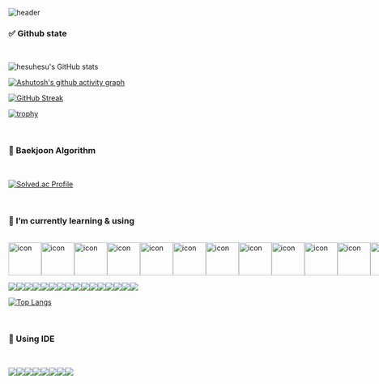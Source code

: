 <!-- 간판 -->
![header](https://capsule-render.vercel.app/api?type=waving&color=gradient&height=250&section=header&text=hesuhesu&fontSize=100)

### ✅ Github state

<br>

<!-- 기본 stats -->
![hesuhesu's GitHub stats](https://github-readme-stats.vercel.app/api?username=hesuhesu&title_color=transparent&icon_color=339900&text_color=000000&show_icons=true&theme=transparent&hide=stars&rank_icon=github)

<!-- contribution graph -->
[![Ashutosh's github activity graph](https://github-readme-activity-graph.vercel.app/graph?username=hesuhesu&bg_color=FFFFFF&theme=github-compact)](https://github.com/ashutosh00710/github-readme-activity-graph)

<!-- total contribute / streak contribute / longest streak contribute -->
[![GitHub Streak](https://streak-stats.demolab.com?user=hesuhesu&card_width=468)](https://git.io/streak-stats)
<!-- 한국어 버전 :
[![GitHub Streak](https://streak-stats.demolab.com?user=hesuhesu&locale=ko&card_width=468)](https://git.io/streak-stats)
-->
<!-- 트로피 컬렉션 -->
[![trophy](https://github-profile-trophy.vercel.app/?username=hesuhesu&theme=flat&column=4)](https://github.com/ryo-ma/github-profile-trophy)

<br>

### 🚩 Baekjoon Algorithm

<br>
 
[![Solved.ac Profile](http://mazassumnida.wtf/api/v2/generate_badge?boj=hesuhesu)](https://solved.ac/hesuhesu)

<br>

### 🌱 I’m currently learning & using

<br>
<!-- 동적 뱃지 -->
<div style="display: flex; align-items: flex-start;">
<img src="https://techstack-generator.vercel.app/cpp-icon.svg" alt="icon" width="65" height="65" />
<img src="https://techstack-generator.vercel.app/java-icon.svg" alt="icon" width="65" height="65" />
<img src="https://techstack-generator.vercel.app/python-icon.svg" alt="icon" width="65" height="65" />
<img src="https://techstack-generator.vercel.app/django-icon.svg" alt="icon" width="65" height="65" />
<img src="https://techstack-generator.vercel.app/mysql-icon.svg" alt="icon" width="65" height="65" />
<img src="https://techstack-generator.vercel.app/restapi-icon.svg" alt="icon" width="65" height="65" />
<img src="https://techstack-generator.vercel.app/js-icon.svg" alt="icon" width="65" height="65" />
<img src="https://techstack-generator.vercel.app/ts-icon.svg" alt="icon" width="65" height="65" />
<img src="https://techstack-generator.vercel.app/react-icon.svg" alt="icon" width="65" height="65" />
<img src="https://techstack-generator.vercel.app/webpack-icon.svg" alt="icon" width="65" height="65" />
<img src="https://techstack-generator.vercel.app/raspberrypi-icon.svg" alt="icon" width="65" height="65" />
<img src="https://techstack-generator.vercel.app/github-icon.svg" alt="icon" width="65" height="65" /></div>

<!-- 정적 뱃지 -->
<img src="https://img.shields.io/badge/Git-F05032.svg?&style=for-the-badge&logo=Git&logoColor=white"><img src="https://img.shields.io/badge/Svelte-FF3E00.svg?&style=for-the-badge&logo=Svelte&logoColor=white"><img src="https://img.shields.io/badge/Html5-E34F26?style=for-the-badge&logo=Html5&logoColor=white"><img src="https://img.shields.io/badge/Jupyter-F37626?style=for-the-badge&logo=Jupyter&logoColor=white"><img src="https://img.shields.io/badge/linux-FCC624?style=for-the-badge&logo=linux&logoColor=black"><img src="https://img.shields.io/badge/SpringBoot-6DB33F?style=for-the-badge&logo=SpringBoot&logoColor=white"><img src="https://img.shields.io/badge/Android-34A853?style=for-the-badge&logo=Android&logoColor=white"><img src="https://img.shields.io/badge/FastAPI-009688?style=for-the-badge&logo=FastAPI&logoColor=white"><img src="https://img.shields.io/badge/Arduino-00878F?style=for-the-badge&logo=Arduino&logoColor=white"><img src="https://img.shields.io/badge/Css3-1572B6?style=for-the-badge&logo=Css3&logoColor=white"><img src="https://img.shields.io/badge/SQLite-003B57?style=for-the-badge&logo=SQLite&logoColor=white"><img src="https://img.shields.io/badge/Bootstrap-7952B3?style=for-the-badge&logo=Bootstrap&logoColor=white"><img src="https://img.shields.io/badge/Kotlin-7F00FF?style=for-the-badge&logo=Kotlin&logoColor=white"><img src="https://img.shields.io/badge/Axios-5A29E4?style=for-the-badge&logo=Axios&logoColor=white"><img src="https://img.shields.io/badge/C-A8B9CC?style=for-the-badge&logo=C&logoColor=black"><img src="https://img.shields.io/badge/Three.js-000000?style=for-the-badge&logo=Three.js&logoColor=white">

<!-- top language stats -->
[![Top Langs](https://github-readme-stats.vercel.app/api/top-langs/?username=hesuhesu&layout=compact&langs_count=10&theme=white)](https://github.com/hesuhesu?tab=repositories&q=&type=&language=java&sort=)

<br>

### 🐬 Using IDE

<br>

<img src="https://img.shields.io/badge/Android%20Studio-3DDC84.svg?&style=for-the-badge&logo=Android%20Studio&logoColor=white"><img src="https://img.shields.io/badge/Code::Blocks-41AD48.svg?&style=for-the-badge&logo=Code::Blocks&logoColor=white"><img src="https://img.shields.io/badge/Anaconda-44A833?style=for-the-badge&logo=Anaconda&logoColor=white"><img src="https://img.shields.io/badge/Visual%20Studio%20Code-007ACC.svg?&style=for-the-badge&logo=Visual%20Studio%20Code&logoColor=white"><img src="https://img.shields.io/badge/Visual%20Studio-5C2D91.svg?&style=for-the-badge&logo=Visual%20Studio&logoColor=white"><img src="https://img.shields.io/badge/Eclipse%20IDE-2C2255.svg?&style=for-the-badge&logo=Eclipse%20IDE&logoColor=white"><img src="https://img.shields.io/badge/Intellij%20IDEA-000000.svg?&style=for-the-badge&logo=IntelliJ%20IDEA&logoColor=white"><img src="https://img.shields.io/badge/PyCharm-000000.svg?&style=for-the-badge&logo=PyCharm&logoColor=white">

<!-- https://simpleicons.org/ 에서 링크 가져오기 -->

<!-- https://getemoji.com/ -->

<!-- 
<div align=center>
</div> 
-->
